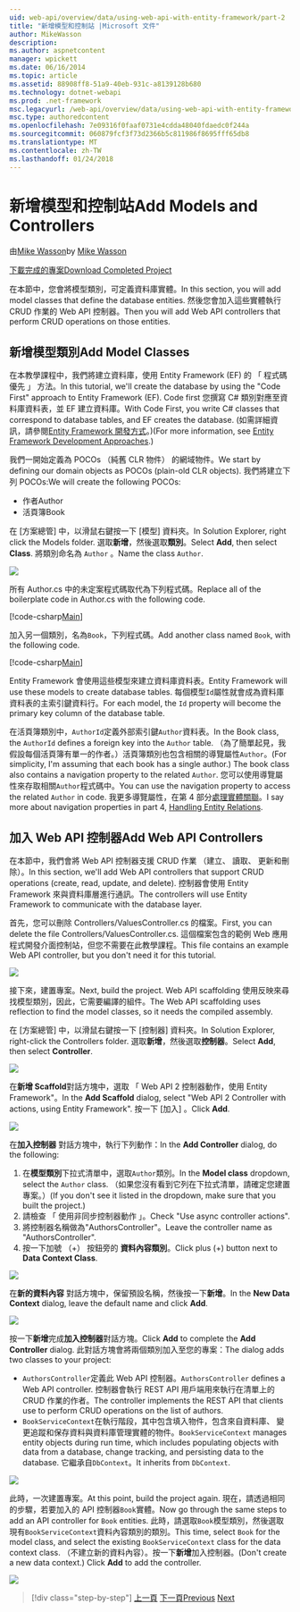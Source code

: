 ```yaml
---
uid: web-api/overview/data/using-web-api-with-entity-framework/part-2
title: "新增模型和控制站 |Microsoft 文件"
author: MikeWasson
description: 
ms.author: aspnetcontent
manager: wpickett
ms.date: 06/16/2014
ms.topic: article
ms.assetid: 88908ff8-51a9-40eb-931c-a8139128b680
ms.technology: dotnet-webapi
ms.prod: .net-framework
msc.legacyurl: /web-api/overview/data/using-web-api-with-entity-framework/part-2
msc.type: authoredcontent
ms.openlocfilehash: 7e09316f0faaf0731e4cdda48040fdaedc0f244a
ms.sourcegitcommit: 060879fcf3f73d2366b5c811986f8695fff65db8
ms.translationtype: MT
ms.contentlocale: zh-TW
ms.lasthandoff: 01/24/2018
---
```

<a name="add-models-and-controllers"></a><span data-ttu-id="a9f40-102">新增模型和控制站</span><span class="sxs-lookup"><span data-stu-id="a9f40-102">Add Models and Controllers</span></span>
====================
<span data-ttu-id="a9f40-103">由[Mike Wasson](https://github.com/MikeWasson)</span><span class="sxs-lookup"><span data-stu-id="a9f40-103">by [Mike Wasson](https://github.com/MikeWasson)</span></span>

[<span data-ttu-id="a9f40-104">下載完成的專案</span><span class="sxs-lookup"><span data-stu-id="a9f40-104">Download Completed Project</span></span>](https://github.com/MikeWasson/BookService)

<span data-ttu-id="a9f40-105">在本節中，您會將模型類別，可定義資料庫實體。</span><span class="sxs-lookup"><span data-stu-id="a9f40-105">In this section, you will add model classes that define the database entities.</span></span> <span data-ttu-id="a9f40-106">然後您會加入這些實體執行 CRUD 作業的 Web API 控制器。</span><span class="sxs-lookup"><span data-stu-id="a9f40-106">Then you will add Web API controllers that perform CRUD operations on those entities.</span></span>

## <a name="add-model-classes"></a><span data-ttu-id="a9f40-107">新增模型類別</span><span class="sxs-lookup"><span data-stu-id="a9f40-107">Add Model Classes</span></span>

<span data-ttu-id="a9f40-108">在本教學課程中，我們將建立資料庫，使用 Entity Framework (EF) 的 「 程式碼優先 」 方法。</span><span class="sxs-lookup"><span data-stu-id="a9f40-108">In this tutorial, we'll create the database by using the "Code First" approach to Entity Framework (EF).</span></span> <span data-ttu-id="a9f40-109">Code first 您撰寫 C# 類別對應至資料庫資料表，並 EF 建立資料庫。</span><span class="sxs-lookup"><span data-stu-id="a9f40-109">With Code First, you write C# classes that correspond to database tables, and EF creates the database.</span></span> <span data-ttu-id="a9f40-110">(如需詳細資訊，請參閱[Entity Framework 開發方式](https://msdn.microsoft.com/library/ms178359%28v=vs.110%29.aspx#dbfmfcf)。)</span><span class="sxs-lookup"><span data-stu-id="a9f40-110">(For more information, see [Entity Framework Development Approaches](https://msdn.microsoft.com/library/ms178359%28v=vs.110%29.aspx#dbfmfcf).)</span></span>

<span data-ttu-id="a9f40-111">我們一開始定義為 POCOs （純舊 CLR 物件） 的網域物件。</span><span class="sxs-lookup"><span data-stu-id="a9f40-111">We start by defining our domain objects as POCOs (plain-old CLR objects).</span></span> <span data-ttu-id="a9f40-112">我們將建立下列 POCOs:</span><span class="sxs-lookup"><span data-stu-id="a9f40-112">We will create the following POCOs:</span></span>

- <span data-ttu-id="a9f40-113">作者</span><span class="sxs-lookup"><span data-stu-id="a9f40-113">Author</span></span>
- <span data-ttu-id="a9f40-114">活頁簿</span><span class="sxs-lookup"><span data-stu-id="a9f40-114">Book</span></span>

<span data-ttu-id="a9f40-115">在 [方案總管] 中，以滑鼠右鍵按一下 [模型] 資料夾。</span><span class="sxs-lookup"><span data-stu-id="a9f40-115">In Solution Explorer, right click the Models folder.</span></span> <span data-ttu-id="a9f40-116">選取**新增**，然後選取**類別**。</span><span class="sxs-lookup"><span data-stu-id="a9f40-116">Select **Add**, then select **Class**.</span></span> <span data-ttu-id="a9f40-117">將類別命名為 `Author` 。</span><span class="sxs-lookup"><span data-stu-id="a9f40-117">Name the class `Author`.</span></span>

![](part-2/_static/image1.png)

<span data-ttu-id="a9f40-118">所有 Author.cs 中的未定案程式碼取代為下列程式碼。</span><span class="sxs-lookup"><span data-stu-id="a9f40-118">Replace all of the boilerplate code in Author.cs with the following code.</span></span>

[!code-csharp[Main](part-2/samples/sample1.cs)]

<span data-ttu-id="a9f40-119">加入另一個類別，名為`Book`，下列程式碼。</span><span class="sxs-lookup"><span data-stu-id="a9f40-119">Add another class named `Book`, with the following code.</span></span>

[!code-csharp[Main](part-2/samples/sample2.cs)]

<span data-ttu-id="a9f40-120">Entity Framework 會使用這些模型來建立資料庫資料表。</span><span class="sxs-lookup"><span data-stu-id="a9f40-120">Entity Framework will use these models to create database tables.</span></span> <span data-ttu-id="a9f40-121">每個模型`Id`屬性就會成為資料庫資料表的主索引鍵資料行。</span><span class="sxs-lookup"><span data-stu-id="a9f40-121">For each model, the `Id` property will become the primary key column of the database table.</span></span>

<span data-ttu-id="a9f40-122">在活頁簿類別中，`AuthorId`定義外部索引鍵`Author`資料表。</span><span class="sxs-lookup"><span data-stu-id="a9f40-122">In the Book class, the `AuthorId` defines a foreign key into the `Author` table.</span></span> <span data-ttu-id="a9f40-123">（為了簡單起見，我假設每個活頁簿有單一的作者。）活頁簿類別也包含相關的導覽屬性`Author`。</span><span class="sxs-lookup"><span data-stu-id="a9f40-123">(For simplicity, I'm assuming that each book has a single author.) The book class also contains a navigation property to the related `Author`.</span></span> <span data-ttu-id="a9f40-124">您可以使用導覽屬性來存取相關`Author`程式碼中。</span><span class="sxs-lookup"><span data-stu-id="a9f40-124">You can use the navigation property to access the related `Author` in code.</span></span> <span data-ttu-id="a9f40-125">我更多導覽屬性，在第 4 部分[處理實體關聯](part-4.md)。</span><span class="sxs-lookup"><span data-stu-id="a9f40-125">I say more about navigation properties in part 4, [Handling Entity Relations](part-4.md).</span></span>

## <a name="add-web-api-controllers"></a><span data-ttu-id="a9f40-126">加入 Web API 控制器</span><span class="sxs-lookup"><span data-stu-id="a9f40-126">Add Web API Controllers</span></span>

<span data-ttu-id="a9f40-127">在本節中，我們會將 Web API 控制器支援 CRUD 作業 （建立、 讀取、 更新和刪除）。</span><span class="sxs-lookup"><span data-stu-id="a9f40-127">In this section, we'll add Web API controllers that support CRUD operations (create, read, update, and delete).</span></span> <span data-ttu-id="a9f40-128">控制器會使用 Entity Framework 來與資料庫層進行通訊。</span><span class="sxs-lookup"><span data-stu-id="a9f40-128">The controllers will use Entity Framework to communicate with the database layer.</span></span>

<span data-ttu-id="a9f40-129">首先，您可以刪除 Controllers/ValuesController.cs 的檔案。</span><span class="sxs-lookup"><span data-stu-id="a9f40-129">First, you can delete the file Controllers/ValuesController.cs.</span></span> <span data-ttu-id="a9f40-130">這個檔案包含的範例 Web 應用程式開發介面控制站，但您不需要在此教學課程。</span><span class="sxs-lookup"><span data-stu-id="a9f40-130">This file contains an example Web API controller, but you don't need it for this tutorial.</span></span>

![](part-2/_static/image2.png)

<span data-ttu-id="a9f40-131">接下來，建置專案。</span><span class="sxs-lookup"><span data-stu-id="a9f40-131">Next, build the project.</span></span> <span data-ttu-id="a9f40-132">Web API scaffolding 使用反映來尋找模型類別，因此，它需要編譯的組件。</span><span class="sxs-lookup"><span data-stu-id="a9f40-132">The Web API scaffolding uses reflection to find the model classes, so it needs the compiled assembly.</span></span>

<span data-ttu-id="a9f40-133">在 [方案總管] 中，以滑鼠右鍵按一下 [控制器] 資料夾。</span><span class="sxs-lookup"><span data-stu-id="a9f40-133">In Solution Explorer, right-click the Controllers folder.</span></span> <span data-ttu-id="a9f40-134">選取**新增**，然後選取**控制器**。</span><span class="sxs-lookup"><span data-stu-id="a9f40-134">Select **Add**, then select **Controller**.</span></span>

![](part-2/_static/image3.png)

<span data-ttu-id="a9f40-135">在**新增 Scaffold**對話方塊中，選取 「 Web API 2 控制器動作，使用 Entity Framework"。</span><span class="sxs-lookup"><span data-stu-id="a9f40-135">In the **Add Scaffold** dialog, select "Web API 2 Controller with actions, using Entity Framework".</span></span> <span data-ttu-id="a9f40-136">按一下 [加入] 。</span><span class="sxs-lookup"><span data-stu-id="a9f40-136">Click **Add**.</span></span>

![](part-2/_static/image4.png)

<span data-ttu-id="a9f40-137">在**加入控制器** 對話方塊中，執行下列動作：</span><span class="sxs-lookup"><span data-stu-id="a9f40-137">In the **Add Controller** dialog, do the following:</span></span>

1. <span data-ttu-id="a9f40-138">在**模型類別**下拉式清單中，選取`Author`類別。</span><span class="sxs-lookup"><span data-stu-id="a9f40-138">In the **Model class** dropdown, select the `Author` class.</span></span> <span data-ttu-id="a9f40-139">（如果您沒有看到它列在下拉式清單，請確定您建置專案。）</span><span class="sxs-lookup"><span data-stu-id="a9f40-139">(If you don't see it listed in the dropdown, make sure that you built the project.)</span></span>
2. <span data-ttu-id="a9f40-140">請檢查 「 使用非同步控制器動作 」。</span><span class="sxs-lookup"><span data-stu-id="a9f40-140">Check "Use async controller actions".</span></span>
3. <span data-ttu-id="a9f40-141">將控制器名稱做為&quot;AuthorsController&quot;。</span><span class="sxs-lookup"><span data-stu-id="a9f40-141">Leave the controller name as &quot;AuthorsController&quot;.</span></span>
4. <span data-ttu-id="a9f40-142">按一下加號 （+） 按鈕旁的 **資料內容類別**。</span><span class="sxs-lookup"><span data-stu-id="a9f40-142">Click plus (+) button next to **Data Context Class**.</span></span>

![](part-2/_static/image5.png)

<span data-ttu-id="a9f40-143">在**新的資料內容** 對話方塊中，保留預設名稱，然後按一下**新增**。</span><span class="sxs-lookup"><span data-stu-id="a9f40-143">In the **New Data Context** dialog, leave the default name and click **Add**.</span></span>

![](part-2/_static/image6.png)

<span data-ttu-id="a9f40-144">按一下**新增**完成**加入控制器**對話方塊。</span><span class="sxs-lookup"><span data-stu-id="a9f40-144">Click **Add** to complete the **Add Controller** dialog.</span></span> <span data-ttu-id="a9f40-145">此對話方塊會將兩個類別加入至您的專案：</span><span class="sxs-lookup"><span data-stu-id="a9f40-145">The dialog adds two classes to your project:</span></span>

- <span data-ttu-id="a9f40-146">`AuthorsController`定義此 Web API 控制器。</span><span class="sxs-lookup"><span data-stu-id="a9f40-146">`AuthorsController` defines a Web API controller.</span></span> <span data-ttu-id="a9f40-147">控制器會執行 REST API 用戶端用來執行在清單上的 CRUD 作業的作者。</span><span class="sxs-lookup"><span data-stu-id="a9f40-147">The controller implements the REST API that clients use to perform CRUD operations on the list of authors.</span></span>
- <span data-ttu-id="a9f40-148">`BookServiceContext`在執行階段，其中包含填入物件，包含來自資料庫、 變更追蹤和保存資料與資料庫管理實體的物件。</span><span class="sxs-lookup"><span data-stu-id="a9f40-148">`BookServiceContext` manages entity objects during run time, which includes populating objects with data from a database, change tracking, and persisting data to the database.</span></span> <span data-ttu-id="a9f40-149">它繼承自`DbContext`。</span><span class="sxs-lookup"><span data-stu-id="a9f40-149">It inherits from `DbContext`.</span></span>

![](part-2/_static/image7.png)

<span data-ttu-id="a9f40-150">此時，一次建置專案。</span><span class="sxs-lookup"><span data-stu-id="a9f40-150">At this point, build the project again.</span></span> <span data-ttu-id="a9f40-151">現在，請透過相同的步驟，若要加入的 API 控制器`Book`實體。</span><span class="sxs-lookup"><span data-stu-id="a9f40-151">Now go through the same steps to add an API controller for `Book` entities.</span></span> <span data-ttu-id="a9f40-152">此時，請選取`Book`模型類別，然後選取現有`BookServiceContext`資料內容類別的類別。</span><span class="sxs-lookup"><span data-stu-id="a9f40-152">This time, select `Book` for the model class, and select the existing `BookServiceContext` class for the data context class.</span></span> <span data-ttu-id="a9f40-153">（不建立新的資料內容）。按一下**新增**加入控制器。</span><span class="sxs-lookup"><span data-stu-id="a9f40-153">(Don't create a new data context.) Click **Add** to add the controller.</span></span>

![](part-2/_static/image8.png)

>[!div class="step-by-step"]
<span data-ttu-id="a9f40-154">[上一頁](part-1.md)
[下一頁](part-3.md)</span><span class="sxs-lookup"><span data-stu-id="a9f40-154">[Previous](part-1.md)
[Next](part-3.md)</span></span>
